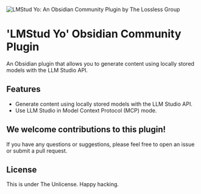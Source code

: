 ![LMStud Yo: An Obsidian Community Plugin by The Lossless Group](https://i.imgur.com/qZbLKzJ.png)


# 'LMStud Yo' Obsidian Community Plugin

An Obsidian plugin that allows you to generate content using locally stored models with the LLM Studio API.

## Features

- Generate content using locally stored models with the LLM Studio API.
- Use LLM Studio in Model Context Protocol (MCP) mode.

## We welcome contributions to this plugin!

If you have any questions or suggestions, please feel free to open an issue or submit a pull request.

## License

This is under The Unlicense.  Happy hacking.